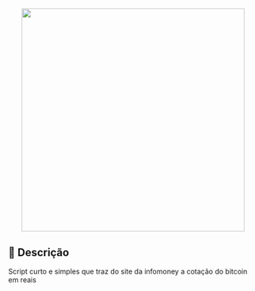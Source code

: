 <h1 align="center">
    <img width="450px" src="./.github/images/info.png" />
</h1>

## :page_facing_up: Descrição

Script curto e simples que traz do site da infomoney a cotação do bitcoin em reais